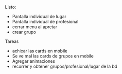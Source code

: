  
 
Listo:
- Pantalla individual de lugar 
- Pantalla individual de profesional
- cerrar menu al apretar
- crear grupo


 Tareas
 - achicar las cards en mobile 
 - Se ve mal las cards de grupos en mobile 
 - Agregar animaciones 
 - recorrer y obtener grupos/profesional/lugar de la bd 